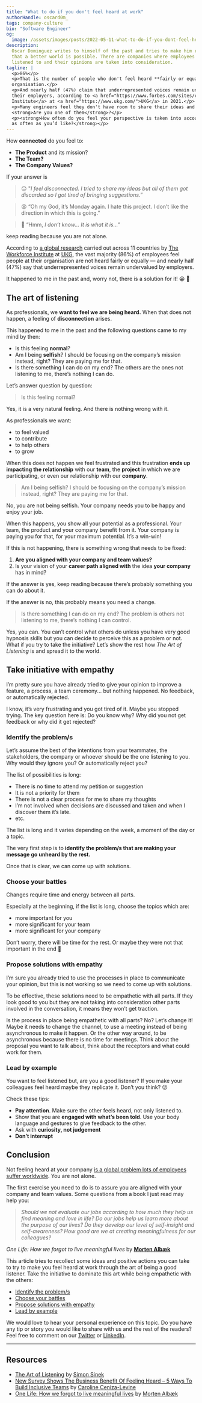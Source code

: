 ```yaml
---
title: "What to do if you don't feel heard at work"
authorHandle: oscard0m_
tags: company-culture
bio: "Software Engineer"
og:
  image: /assets/images/posts/2022-05-11-what-to-do-if-you-dont-feel-heard-at-work/og-image.jpg
description:
  Oscar Dominguez writes to himself of the past and tries to make him realize
  that a better world is possible. There are companies where employees are
  listened to and their opinions are taken into consideration.
tagline: |
  <p>86%</p>
  <p>That is the number of people who don't feel heard **fairly or equally** at their
  organisation.</p>
  <p>And nearly half (47%) claim that underrepresented voices remain undervalued by
  their employers, according to <a href="https://www.forbes.com/sites/carolinecenizalevine/2021/06/23/new-survey-shows-the-business-benefit-of-feeling-heard--5-ways-to-build-inclusive-teams/?sh=1ccf117d5f0c">global research</a> conducted by <a href="https://www.workforceinstitute.org/">The Workforce
  Institute</a> at <a href="https://www.ukg.com/">UKG</a> in 2021.</p>
  <p>Many engineers feel they don't have room to share their ideas and opinions.
  <strong>Are you one of them</strong>?</p>
  <p><strong>How often do you feel your perspective is taken into account? And is this
  as often as you’d like?</strong></p>
---
```


How **connected** do you feel to:

- **The Product** and its mission?
- **The Team?**
- **The Company Values?**

If your answer is

> 😔 "_I feel_ _disconnected. I tried to share my ideas but all of them got
> discarded so I got tired of bringing suggestions.”_

> 😩 “Oh my God, it’s Monday again. I hate this project. I don’t like the
> direction in which this is going.”

> 🙁 “Hmm, _I don’t know... It is what it is..."_

keep reading because you are not alone.

According to
[a global research](https://www.forbes.com/sites/carolinecenizalevine/2021/06/23/new-survey-shows-the-business-benefit-of-feeling-heard--5-ways-to-build-inclusive-teams/?sh=1ccf117d5f0c)
carried out across 11 countries by
[The Workforce Institute](https://www.workforceinstitute.org/) at
[UKG](https://www.ukg.com/), the vast majority (86%) of employees feel people at
their organisation are not heard fairly or equally — and nearly half (47%) say
that underrepresented voices remain undervalued by employers.

It happened to me in the past and, worry not, there is a solution for it! 😀 🥳

## The art of listening

As professionals, we **want to feel we are being heard.** When that does not
happen, a feeling of **disconnection** arises.

This happened to me in the past and the following questions came to my mind by
then:

- Is this feeling **normal**?
- Am I being **selfish**? I should be focusing on the company’s mission instead,
  right? They are paying me for that.
- Is there something I can do on my end? The others are the ones not listening
  to me, there’s nothing I can do.

Let’s answer question by question:

> Is this feeling normal?

Yes, it is a very natural feeling. And there is nothing wrong with it.

As professionals we want:

- to feel valued
- to contribute
- to help others
- to grow

When this does not happen we feel frustrated and this frustration **ends up
impacting the relationship** with our **team**, the **project** in which we are
participating, or even our relationship with our **company**.

> Am I being selfish? I should be focusing on the company’s mission instead,
> right? They are paying me for that.

No, you are not being selfish. Your company needs you to be happy and enjoy your
job.

When this happens, you show all your potential as a professional. Your team, the
product and your company benefit from it. Your company is paying you for that,
for your maximum potential. It’s a win-win!

If this is not happening, there is something wrong that needs to be fixed:

1. **Are you aligned with your company and team values?**
2. Is your vision of your **career path aligned with** the idea **your company**
   has in mind?

If the answer is yes, keep reading because there’s probably something you can do
about it.

If the answer is no, this probably means you need a change.

> Is there something I can do on my end? The problem is others not listening to
> me, there’s nothing I can control.

Yes, you can. You can’t control what others do unless you have very good
hypnosis skills but you can decide to perceive this as a problem or not. What if
you try to take the initiative? Let’s show the rest how _The Art of Listening_
is and spread it to the world.

## Take initiative with empathy

I’m pretty sure you have already tried to give your opinion to improve a
feature, a process, a team ceremony... but nothing happened. No feedback, or
automatically rejected.

I know, it’s very frustrating and you got tired of it. Maybe you stopped trying.
The key question here is: Do you know why? Why did you not get feedback or why
did it get rejected?

### Identify the problem/s

Let’s assume the best of the intentions from your teammates, the stakeholders,
the company or whoever should be the one listening to you. Why would they ignore
you? Or automatically reject you?

The list of possibilities is long:

- There is no time to attend my petition or suggestion
- It is not a priority for them
- There is not a clear process for me to share my thoughts
- I’m not involved when decisions are discussed and taken and when I discover
  them it’s late.
- etc.

The list is long and it varies depending on the week, a moment of the day or a
topic.

The very first step is to **identify the problem/s that are making your message
go unheard by the rest.**

Once that is clear, we can come up with solutions.

### Choose your battles

Changes require time and energy between all parts.

Especially at the beginning, if the list is long, choose the topics which are:

- more important for you
- more significant for your team
- more significant for your company

Don’t worry, there will be time for the rest. Or maybe they were not that
important in the end 🙂

### Propose solutions with empathy

I’m sure you already tried to use the processes in place to communicate your
opinion, but this is not working so we need to come up with solutions.

To be effective, these solutions need to be empathetic with all parts. If they
look good to you but they are not taking into consideration other parts involved
in the conversation, it means they won’t get traction.

Is the process in place being empathetic with all parts? No? Let’s change it!
Maybe it needs to change the channel, to use a meeting instead of being
asynchronous to make it happen. Or the other way around, to be asynchronous
because there is no time for meetings. Think about the proposal you want to talk
about, think about the receptors and what could work for them.

### Lead by example

You want to feel listened but, are you a good listener? If you make your
colleagues feel heard maybe they replicate it. Don’t you think? 😜

Check these tips:

- **Pay attention**. Make sure the other feels heard, not only listened to.
- Show that you are **engaged with what’s been told**. Use your body language
  and gestures to give feedback to the other.
- Ask with **curiosity, not judgement**
- **Don’t interrupt**

## Conclusion

Not feeling heard at your company
[is a global problem lots of employees suffer worldwide](https://www.forbes.com/sites/carolinecenizalevine/2021/06/23/new-survey-shows-the-business-benefit-of-feeling-heard--5-ways-to-build-inclusive-teams/?sh=1ccf117d5f0c).
You are not alone.

The first exercise you need to do is to assure you are aligned with your company
and team values. Some questions from a book I just read may help you:

> _Should we not evaluate our jobs according to how much they help us find
> meaning and love in life? Do our jobs help us learn more about the purpose of
> our lives? Do they develop our level of self-insight and self-awareness? How
> good are we at creating meaningfulness for our colleagues?_

_One Life: How we forgot to live meaningful lives_ by
**[Morten Albæk](https://en.wikipedia.org/wiki/Morten_Alb%C3%A6k)**

This article tries to recollect some ideas and positive actions you can take to
try to make you feel heard at work through the art of being a good listener.
Take the initiative to dominate this art while being empathetic with the others:

- [Identify the problem/s](/blog/2022/05/11/what-to-do-if-you-dont-feel-heard-at-work/#identify-the-problems)
- [Choose your battles](/blog/2022/05/11/what-to-do-if-you-dont-feel-heard-at-work/#choose-your-battles)
- [Propose solutions with empathy](/blog/2022/05/11/what-to-do-if-you-dont-feel-heard-at-work/#propose-solutions-with-empathy)
- [Lead by example](/blog/2022/05/11/what-to-do-if-you-dont-feel-heard-at-work/#lead-by-example)

We would love to hear your personal experience on this topic. Do you have any
tip or story you would like to share with us and the rest of the readers? Feel
free to comment on our [Twitter](https://twitter.com/mainmatter) or
[LinkedIn](https://www.linkedin.com/company/mainmatter/).

---

## Resources

- [The Art of Listening](https://www.youtube.com/watch?v=qpnNsSyDw-g&ab_channel=SimonSinek)
  by [Simon Sinek](https://simonsinek.com/)
- [New Survey Shows The Business Benefit Of Feeling Heard – 5 Ways To Build Inclusive Teams](https://www.forbes.com/sites/carolinecenizalevine/2021/06/23/new-survey-shows-the-business-benefit-of-feeling-heard--5-ways-to-build-inclusive-teams/?sh=1ccf117d5f0c)
  by
  [Caroline Ceniza-Levine](https://www.forbes.com/sites/carolinecenizalevine/)
- [One Life: How we forgot to live meaningful lives](https://www.goodreads.com/book/show/48725742-one-life?from_search=true&from_srp=true&qid=Dq8fa2WmC6&rank=1)
  by [Morten Albæk](https://en.wikipedia.org/wiki/Morten_Alb%C3%A6k)
